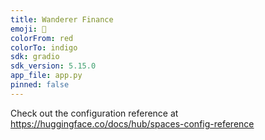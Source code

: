 ```yaml
---
title: Wanderer Finance
emoji: 🏃
colorFrom: red
colorTo: indigo
sdk: gradio
sdk_version: 5.15.0
app_file: app.py
pinned: false
---
```


Check out the configuration reference at https://huggingface.co/docs/hub/spaces-config-reference
